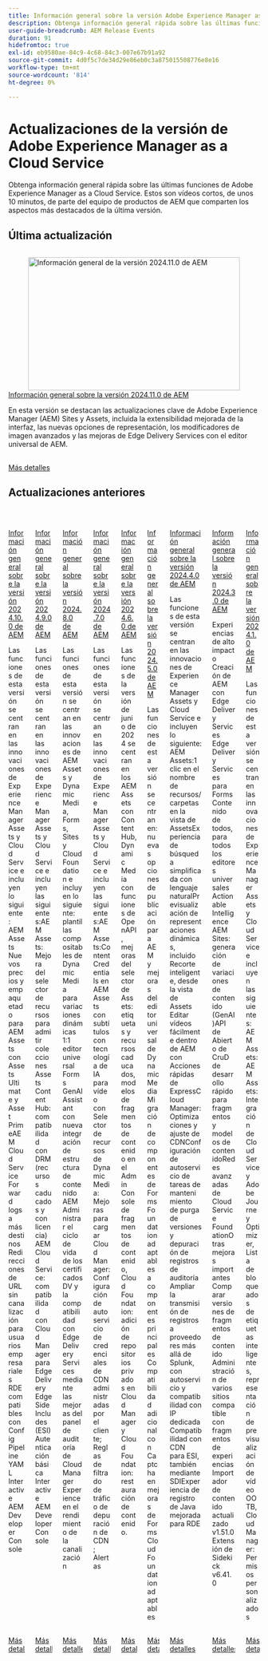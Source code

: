 ```yaml
---
title: Información general sobre la versión Adobe Experience Manager as a Cloud Service
description: Obtenga información general rápida sobre las últimas funciones de Adobe Experience Manager as a Cloud Service
user-guide-breadcrumb: AEM Release Events
duration: 91
hidefromtoc: true
exl-id: eb9580ae-84c9-4c68-84c3-007e67b91a92
source-git-commit: 4d0f5c7de34d29e86eb0c3a875015508776e8e16
workflow-type: tm+mt
source-wordcount: '814'
ht-degree: 0%

---
```


# Actualizaciones de la versión de Adobe Experience Manager as a Cloud Service

Obtenga información general rápida sobre las últimas funciones de Adobe Experience Manager as a Cloud Service. Estos son vídeos cortos, de unos 10 minutos, de parte del equipo de productos de AEM que comparten los aspectos más destacados de la última versión.

## Última actualización

<!-- CARDS

{cta = More details}

* 2024/2024-11-0.md

-->
<!-- START CARDS HTML - DO NOT MODIFY BY HAND -->
<div class="columns">
    <div class="column is-half-tablet is-half-desktop is-one-third-widescreen" aria-label="2024.11.0 AEM Release Overview">
        <div class="card" style="height: 100%; display: flex; flex-direction: column; height: 100%;">
            <div class="card-image">
                <figure class="image x-is-16by9">
                    <a href="https://video.tv.adobe.com/v/3440923/?learn=on&enablevpops&autoplay=true&captions=spa" title="Información general de la versión 2024.11.0 de AEM" target="_blank" rel="referrer">
                        <img class="is-bordered-r-small" src="https://video.tv.adobe.com/v/3456077/?format=jpeg&captions=spa" alt="Información general de la versión 2024.11.0 de AEM"
                             style="width: 100%; aspect-ratio: 16 / 9; object-fit: cover; overflow: hidden; display: block; margin: auto;">
                    </a>
                </figure>
            </div>
            <div class="card-content is-padded-small" style="display: flex; flex-direction: column; flex-grow: 1; justify-content: space-between;">
                <div class="top-card-content">
                    <p class="headline is-size-6 has-text-weight-bold">
                        <a href="2024/2024-11-0.md" target="_blank" rel="referrer" title="Información general de la versión 2024.11.0 de AEM">Información general sobre la versión 2024.11.0 de AEM</a>
                    </p>
                    <p class="is-size-6">En esta versión se destacan las actualizaciones clave de Adobe Experience Manager (AEM) Sites y Assets, incluida la extensibilidad mejorada de la interfaz, las nuevas opciones de representación, los modificadores de imagen avanzados y las mejoras de Edge Delivery Services con el editor universal de AEM.</p>
                </div>
                <a href="2024/2024-11-0.md" target="_blank" rel="referrer" class="spectrum-Button spectrum-Button--outline spectrum-Button--primary spectrum-Button--sizeM" style="align-self: flex-start; margin-top: 1rem;">
                    <span class="spectrum-Button-label has-no-wrap has-text-weight-bold">Más detalles</span>
                </a>
            </div>
        </div>
    </div>
</div>
<!-- END CARDS HTML - DO NOT MODIFY BY HAND -->

## Actualizaciones anteriores

<!-- CARDS
{cta = More details}

  * 2024/2024-10-0.md
  * 2024/2024-9-0.md
  * 2024/2024-8-0.md
  * 2024/2024-7-0.md
  * 2024/2024-6-0.md
  * 2024/2024-5-0.md
  * 2024/2024-4-0.md
  * 2024/2024-3-0.md
  * 2024/2024-1-0.md
  
-->
<!-- START CARDS HTML - DO NOT MODIFY BY HAND -->
<div class="columns">
    <div class="column is-half-tablet is-half-desktop is-one-third-widescreen" aria-label="2024.10.0 AEM Release Overview">
        <div class="card" style="height: 100%; display: flex; flex-direction: column; height: 100%;">
            <div class="card-image">
                <figure class="image x-is-16by9">
                    <a href="2024/2024-10-0.md" title="Información general de la versión 2024.10.0 de AEM" target="_blank" rel="referrer">
                        <img class="is-bordered-r-small" src="https://video.tv.adobe.com/v/3440501/?format=jpeg&nocache=1733938196055" alt="Información general de la versión 2024.10.0 de AEM"
                             style="width: 100%; aspect-ratio: 16 / 9; object-fit: cover; overflow: hidden; display: block; margin: auto;">
                    </a>
                </figure>
            </div>
            <div class="card-content is-padded-small" style="display: flex; flex-direction: column; flex-grow: 1; justify-content: space-between;">
                <div class="top-card-content">
                    <p class="headline is-size-6 has-text-weight-bold">
                        <a href="2024/2024-10-0.md" target="_blank" rel="referrer" title="Información general de la versión 2024.10.0 de AEM">Información general sobre la versión 2024.10.0 de AEM</a>
                    </p>
                    <p class="is-size-6">Las funciones de esta versión se centran en las innovaciones de Experience Manager Assets y Cloud Service e incluyen lo siguiente: AEM Assets Nuevos precios y empaquetado para AEM Assets con Assets Ultimate y Asset PrimeAEM Cloud Service Forward logs a más destinos Redirecciones de URL sin canalización para usuarios empresariales RDE compatibles con Config Pipeline YAML​ Interactive AEM Developer Console</p>
                </div>
                <a href="2024/2024-10-0.md" target="_blank" rel="referrer" class="spectrum-Button spectrum-Button--outline spectrum-Button--primary spectrum-Button--sizeM" style="align-self: flex-start; margin-top: 1rem;">
                    <span class="spectrum-Button-label has-no-wrap has-text-weight-bold">Más detalles</span>
                </a>
            </div>
        </div>
    </div>
    <div class="column is-half-tablet is-half-desktop is-one-third-widescreen" aria-label="2024.9.0 AEM Release Overview">
        <div class="card" style="height: 100%; display: flex; flex-direction: column; height: 100%;">
            <div class="card-image">
                <figure class="image x-is-16by9">
                    <a href="2024/2024-9-0.md" title="Información general de la versión 2024.9.0 de AEM" target="_blank" rel="referrer">
                        <img class="is-bordered-r-small" src="https://video.tv.adobe.com/v/3434847/?format=jpeg&nocache=1733938196071" alt="Información general de la versión 2024.9.0 de AEM"
                             style="width: 100%; aspect-ratio: 16 / 9; object-fit: cover; overflow: hidden; display: block; margin: auto;">
                    </a>
                </figure>
            </div>
            <div class="card-content is-padded-small" style="display: flex; flex-direction: column; flex-grow: 1; justify-content: space-between;">
                <div class="top-card-content">
                    <p class="headline is-size-6 has-text-weight-bold">
                        <a href="2024/2024-9-0.md" target="_blank" rel="referrer" title="Información general de la versión 2024.9.0 de AEM">Información general sobre la versión 2024.9.0 de AEM</a>
                    </p>
                    <p class="is-size-6">Las funciones de esta versión se centran en las innovaciones de Experience Manager Assets y Cloud Service e incluyen las siguientes:AEM Assets: Mejora del selector de recursos para admitir colecciones​ Assets Content Hub: compatibilidad con DRM (recursos caducados y con licencia) AEM Cloud Service: compatibilidad con Cloud Manager para Edge Delivery​ Edge Side Includes (ESI)​ Autenticación básica​ Interactive AEM Developer Console</p>
                </div>
                <a href="2024/2024-9-0.md" target="_blank" rel="referrer" class="spectrum-Button spectrum-Button--outline spectrum-Button--primary spectrum-Button--sizeM" style="align-self: flex-start; margin-top: 1rem;">
                    <span class="spectrum-Button-label has-no-wrap has-text-weight-bold">Más detalles</span>
                </a>
            </div>
        </div>
    </div>
    <div class="column is-half-tablet is-half-desktop is-one-third-widescreen" aria-label="2024.8.0 AEM Release Overview">
        <div class="card" style="height: 100%; display: flex; flex-direction: column; height: 100%;">
            <div class="card-image">
                <figure class="image x-is-16by9">
                    <a href="2024/2024-8-0.md" title="Información general de la versión 2024.8.0 de AEM" target="_blank" rel="referrer">
                        <img class="is-bordered-r-small" src="https://video.tv.adobe.com/v/3433381/?format=jpeg&nocache=1733938196075" alt="Información general de la versión 2024.8.0 de AEM"
                             style="width: 100%; aspect-ratio: 16 / 9; object-fit: cover; overflow: hidden; display: block; margin: auto;">
                    </a>
                </figure>
            </div>
            <div class="card-content is-padded-small" style="display: flex; flex-direction: column; flex-grow: 1; justify-content: space-between;">
                <div class="top-card-content">
                    <p class="headline is-size-6 has-text-weight-bold">
                        <a href="2024/2024-8-0.md" target="_blank" rel="referrer" title="Información general de la versión 2024.8.0 de AEM">Información general sobre la versión 2024.8.0 de AEM</a>
                    </p>
                    <p class="is-size-6">Las funciones de esta versión se centran en las innovaciones de AEM Assets y Dynamic Media, Forms, Sites y Cloud Foundation e incluyen lo siguiente: plantillas compositables de Dynamic Media para variaciones dinámicas 1:1 editor universal Forms GenAI Assistant con nueva integración de estructura de contenido AEM​ Administrar el ciclo de vida de los certificados DV y la compatibilidad con Edge Delivery Services mediante las mejoras del panel de auditoría de Cloud Manager Experience en el rendimiento de la canalización</p>
                </div>
                <a href="2024/2024-8-0.md" target="_blank" rel="referrer" class="spectrum-Button spectrum-Button--outline spectrum-Button--primary spectrum-Button--sizeM" style="align-self: flex-start; margin-top: 1rem;">
                    <span class="spectrum-Button-label has-no-wrap has-text-weight-bold">Más detalles</span>
                </a>
            </div>
        </div>
    </div>
    <div class="column is-half-tablet is-half-desktop is-one-third-widescreen" aria-label="2024.7.0 AEM Release Overview">
        <div class="card" style="height: 100%; display: flex; flex-direction: column; height: 100%;">
            <div class="card-image">
                <figure class="image x-is-16by9">
                    <a href="2024/2024-7-0.md" title="Información general de la versión 2024.7.0 de AEM" target="_blank" rel="referrer">
                        <img class="is-bordered-r-small" src="https://video.tv.adobe.com/v/3432543/?format=jpeg&nocache=1733938196066&captions=spa" alt="Información general de la versión 2024.7.0 de AEM"
                             style="width: 100%; aspect-ratio: 16 / 9; object-fit: cover; overflow: hidden; display: block; margin: auto;">
                    </a>
                </figure>
            </div>
            <div class="card-content is-padded-small" style="display: flex; flex-direction: column; flex-grow: 1; justify-content: space-between;">
                <div class="top-card-content">
                    <p class="headline is-size-6 has-text-weight-bold">
                        <a href="2024/2024-7-0.md" target="_blank" rel="referrer" title="Información general de la versión 2024.7.0 de AEM">Información general sobre la versión 2024.7.0 de AEM</a>
                    </p>
                    <p class="is-size-6">Las funciones de esta versión se centran en las innovaciones de Experience Manager Assets y Cloud Service e incluyen las siguientes:AEM Assets:Content Credentials en AEM Assets con subtítulos con tecnología de IA para vídeo con Selector de recursos de Dynamic Media: Mejoras para cargar Cloud Manager:Configuración de autoservicio de credenciales de CDN administradas por el cliente; Reglas de filtrado de tráfico de depuración de CDN; Alertas​</p>
                </div>
                <a href="2024/2024-7-0.md" target="_blank" rel="referrer" class="spectrum-Button spectrum-Button--outline spectrum-Button--primary spectrum-Button--sizeM" style="align-self: flex-start; margin-top: 1rem;">
                    <span class="spectrum-Button-label has-no-wrap has-text-weight-bold">Más detalles</span>
                </a>
            </div>
        </div>
    </div>
    <div class="column is-half-tablet is-half-desktop is-one-third-widescreen" aria-label="2024.6.0 AEM release Overview">
        <div class="card" style="height: 100%; display: flex; flex-direction: column; height: 100%;">
            <div class="card-image">
                <figure class="image x-is-16by9">
                    <a href="2024/2024-6-0.md" title="Información general sobre la versión 2024.6.0 de AEM" target="_blank" rel="referrer">
                        <img class="is-bordered-r-small" src="https://video.tv.adobe.com/v/3430779/?format=jpeg&nocache=1733938196083" alt="Información general sobre la versión 2024.6.0 de AEM"
                             style="width: 100%; aspect-ratio: 16 / 9; object-fit: cover; overflow: hidden; display: block; margin: auto;">
                    </a>
                </figure>
            </div>
            <div class="card-content is-padded-small" style="display: flex; flex-direction: column; flex-grow: 1; justify-content: space-between;">
                <div class="top-card-content">
                    <p class="headline is-size-6 has-text-weight-bold">
                        <a href="2024/2024-6-0.md" target="_blank" rel="referrer" title="Información general sobre la versión 2024.6.0 de AEM">Información general sobre la versión 2024.6.0 de AEM</a>
                    </p>
                    <p class="is-size-6">Las funciones de la versión de junio de 2024 se centran en los AEM Assets con Content Hub, Dynamic Media con funciones de OpenAPI, mejoras del selector de Assets: etiquetas y recursos caducados, modelos de fragmentos de contenido en el Admin Console de fragmentos de contenido, Cloud Foundation: adición de repositorios privados en Cloud Manager y Cloud Foundation: restauración de contenido.</p>
                </div>
                <a href="2024/2024-6-0.md" target="_blank" rel="referrer" class="spectrum-Button spectrum-Button--outline spectrum-Button--primary spectrum-Button--sizeM" style="align-self: flex-start; margin-top: 1rem;">
                    <span class="spectrum-Button-label has-no-wrap has-text-weight-bold">Más detalles</span>
                </a>
            </div>
        </div>
    </div>
    <div class="column is-half-tablet is-half-desktop is-one-third-widescreen" aria-label="2024.5.0 AEM Release Overview">
        <div class="card" style="height: 100%; display: flex; flex-direction: column; height: 100%;">
            <div class="card-image">
                <figure class="image x-is-16by9">
                    <a href="2024/2024-5-0.md" title="Información general de la versión 2024.5.0 de AEM" target="_blank" rel="referrer">
                        <img class="is-bordered-r-small" src="https://video.tv.adobe.com/v/3448065/?format=jpeg&nocache=1733938196089&captions=spa" alt="Información general de la versión 2024.5.0 de AEM"
                             style="width: 100%; aspect-ratio: 16 / 9; object-fit: cover; overflow: hidden; display: block; margin: auto;">
                    </a>
                </figure>
            </div>
            <div class="card-content is-padded-small" style="display: flex; flex-direction: column; flex-grow: 1; justify-content: space-between;">
                <div class="top-card-content">
                    <p class="headline is-size-6 has-text-weight-bold">
                        <a href="2024/2024-5-0.md" target="_blank" rel="referrer" title="Información general de la versión 2024.5.0 de AEM">Información general sobre la versión 2024.5.0 de AEM</a>
                    </p>
                    <p class="is-size-6">Las funciones de esta versión se centran en: nuevas opciones de publicación para AEM y mejoras del editor universal de Dynamic Media Migración de componentes de Forms Foundation adaptables a componentes principales Compatibilidad adicional con Captcha en mejoras de Forms Cloud Foundation adaptables</p>
                </div>
                <a href="2024/2024-5-0.md" target="_blank" rel="referrer" class="spectrum-Button spectrum-Button--outline spectrum-Button--primary spectrum-Button--sizeM" style="align-self: flex-start; margin-top: 1rem;">
                    <span class="spectrum-Button-label has-no-wrap has-text-weight-bold">Más detalles</span>
                </a>
            </div>
        </div>
    </div>
    <div class="column is-half-tablet is-half-desktop is-one-third-widescreen" aria-label="2024.4.0 AEM Release Overview">
        <div class="card" style="height: 100%; display: flex; flex-direction: column; height: 100%;">
            <div class="card-image">
                <figure class="image x-is-16by9">
                    <a href="2024/2024-4-0.md" title="Información general de la versión 2024.4.0 de AEM" target="_blank" rel="referrer">
                        <img class="is-bordered-r-small" src="https://video.tv.adobe.com/v/3446308/?format=jpeg&nocache=1733938196102&captions=spa" alt="Información general de la versión 2024.4.0 de AEM"
                             style="width: 100%; aspect-ratio: 16 / 9; object-fit: cover; overflow: hidden; display: block; margin: auto;">
                    </a>
                </figure>
            </div>
            <div class="card-content is-padded-small" style="display: flex; flex-direction: column; flex-grow: 1; justify-content: space-between;">
                <div class="top-card-content">
                    <p class="headline is-size-6 has-text-weight-bold">
                        <a href="2024/2024-4-0.md" target="_blank" rel="referrer" title="Información general de la versión 2024.4.0 de AEM">Información general sobre la versión 2024.4.0 de AEM</a>
                    </p>
                    <p class="is-size-6">Las funciones de esta versión se centran en las innovaciones de Experience Manager Assets y Cloud Service e incluyen lo siguiente:AEM Assets:1 clic en el nombre de recursos/carpetas en la vista de AssetsExperiencia de búsqueda simplificada con lenguaje naturalPrevisualización de representaciones dinámicas, incluido Recorte inteligente, desde la vista de Assets Editar vídeos fácilmente dentro de AEM con Acciones rápidas de ExpressCloud Manager:Optimizaciones y ajuste de CDNConfiguración de autoservicio de tareas de mantenimiento de purga de versiones y depuración de registros de auditoríaAmpliar la transmisión de registros a proveedores más allá de Splunk, con autoservicio y compatibilidad con IP dedicadaCompatibilidad con CDN para ESI, también mediante SDIExperiencia de registro de Java mejorada para RDE</p>
                </div>
                <a href="2024/2024-4-0.md" target="_blank" rel="referrer" class="spectrum-Button spectrum-Button--outline spectrum-Button--primary spectrum-Button--sizeM" style="align-self: flex-start; margin-top: 1rem;">
                    <span class="spectrum-Button-label has-no-wrap has-text-weight-bold">Más detalles</span>
                </a>
            </div>
        </div>
    </div>
    <div class="column is-half-tablet is-half-desktop is-one-third-widescreen" aria-label="2024.3.0 AEM Release Overview">
        <div class="card" style="height: 100%; display: flex; flex-direction: column; height: 100%;">
            <div class="card-image">
                <figure class="image x-is-16by9">
                    <a href="2024/2024-3-0.md" title="Información general de la versión 2024.3.0 de AEM" target="_blank" rel="referrer">
                        <img class="is-bordered-r-small" src="https://video.tv.adobe.com/v/3450610/?format=jpeg&nocache=1733938196095&captions=spa" alt="Información general de la versión 2024.3.0 de AEM"
                             style="width: 100%; aspect-ratio: 16 / 9; object-fit: cover; overflow: hidden; display: block; margin: auto;">
                    </a>
                </figure>
            </div>
            <div class="card-content is-padded-small" style="display: flex; flex-direction: column; flex-grow: 1; justify-content: space-between;">
                <div class="top-card-content">
                    <p class="headline is-size-6 has-text-weight-bold">
                        <a href="2024/2024-3-0.md" target="_blank" rel="referrer" title="Información general de la versión 2024.3.0 de AEM">Información general sobre la versión 2024.3.0 de AEM</a>
                    </p>
                    <p class="is-size-6">Experiencias de alto impacto Creación de AEM con Edge Delivery Services Edge Delivery Services para FormsContenido de todos, para todos los editores universales Actionable Intelligence AEM Sites: generación de variaciones de contenido (GenAI)API de Abierto de CruD de desarrollo rápido para fragmentos y modelos de contenidoRedes avanzadas de Cloud Service FoundationOtras mejoras importantes Comparar versiones de fragmentos de contenido Administración de varios sitios compatible con fragmentos de experiencias Importador de contenido actualizado v1.51.0 Extensión de Sidekick v6.41.0</p>
                </div>
                <a href="2024/2024-3-0.md" target="_blank" rel="referrer" class="spectrum-Button spectrum-Button--outline spectrum-Button--primary spectrum-Button--sizeM" style="align-self: flex-start; margin-top: 1rem;">
                    <span class="spectrum-Button-label has-no-wrap has-text-weight-bold">Más detalles</span>
                </a>
            </div>
        </div>
    </div>
    <div class="column is-half-tablet is-half-desktop is-one-third-widescreen" aria-label="2024.1.0 AEM Release Overview">
        <div class="card" style="height: 100%; display: flex; flex-direction: column; height: 100%;">
            <div class="card-image">
                <figure class="image x-is-16by9">
                    <a href="2024/2024-1-0.md" title="Información general de la versión 2024.1.0 de AEM" target="_blank" rel="referrer">
                        <img class="is-bordered-r-small" src="https://video.tv.adobe.com/v/3448932/?format=jpeg&nocache=1733938196099&captions=spa" alt="Información general de la versión 2024.1.0 de AEM"
                             style="width: 100%; aspect-ratio: 16 / 9; object-fit: cover; overflow: hidden; display: block; margin: auto;">
                    </a>
                </figure>
            </div>
            <div class="card-content is-padded-small" style="display: flex; flex-direction: column; flex-grow: 1; justify-content: space-between;">
                <div class="top-card-content">
                    <p class="headline is-size-6 has-text-weight-bold">
                        <a href="2024/2024-1-0.md" target="_blank" rel="referrer" title="Información general de la versión 2024.1.0 de AEM">Información general sobre la versión 2024.1.0 de AEM</a>
                    </p>
                    <p class="is-size-6">Las funciones de esta versión se centran en las innovaciones de Experience Manager Assets y Cloud Service e incluyen las siguientes: AEM Assets: AEM Assets: Integración de Cloud Service y Adobe Journey Optimizer, Lista de bloqueados de etiquetas inteligentes, representación de previsualización de vídeo OOTB, Cloud Manager: Permisos personalizados</p>
                </div>
                <a href="2024/2024-1-0.md" target="_blank" rel="referrer" class="spectrum-Button spectrum-Button--outline spectrum-Button--primary spectrum-Button--sizeM" style="align-self: flex-start; margin-top: 1rem;">
                    <span class="spectrum-Button-label has-no-wrap has-text-weight-bold">Más detalles</span>
                </a>
            </div>
        </div>
    </div>
</div>
<!-- END CARDS HTML - DO NOT MODIFY BY HAND -->
